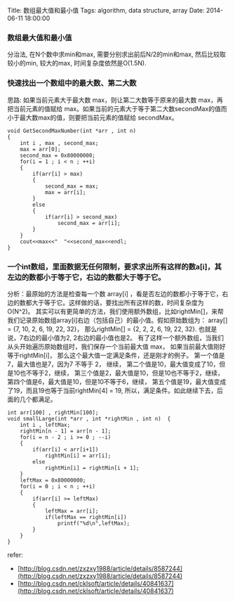 Title: 数组最大值和最小值
Tags: algorithm, data structure, array 
Date: 2014-06-11 18:00:00

### 数组最大值和最小值
分治法, 在N个数中求min和max, 需要分别求出前后N/2的min和max, 然后比较取较小的min, 较大的max, 时间复杂度依然是O(1.5N).

### 快速找出一个数组中的最大数、第二大数

思路: 如果当前元素大于最大数 max，则让第二大数等于原来的最大数 max，再把当前元素的值赋给 max。如果当前的元素大于等于第二大数secondMax的值而小于最大数max的值，则要把当前元素的值赋给 secondMax。

    void GetSecondMaxNumber(int *arr , int n)  
    {  
        int i , max , second_max;  
        max = arr[0];  
        second_max = 0x80000000;  
        for(i = 1 ; i < n ; ++i)  
        {  
            if(arr[i] > max)  
            {  
                second_max = max;  
                max = arr[i];  
            }  
            else  
            {  
                if(arr[i] > second_max)  
                    second_max = arr[i];  
            }  
        }  
        cout<<max<<"  "<<second_max<<endl;  
    }


### 一个int数组，里面数据无任何限制，要求求出所有这样的数a[i]，其左边的数都小于等于它，右边的数都大于等于它。

分析：最原始的方法是检查每一个数 array[i] ，看是否左边的数都小于等于它，右边的数都大于等于它。这样做的话，要找出所有这样的数，时间复杂度为O(N^2)。
其实可以有更简单的方法，我们使用额外数组，比如rightMin[]，来帮我们记录原始数组array[i]右边（包括自己）的最小值。假如原始数组为： array[] = {7, 10, 2, 6, 19, 22, 32}， 那么rightMin[] = {2, 2, 2, 6, 19, 22, 32}. 也就是说，7右边的最小值为2, 2右边的最小值也是2。
有了这样一个额外数组，当我们从头开始遍历原始数组时，我们保存一个当前最大值 max， 如果当前最大值刚好等于rightMin[i]， 那么这个最大值一定满足条件，还是刚才的例子。
第一个值是7，最大值也是7，因为7 不等于 2， 继续，
第二个值是10，最大值变成了10，但是10也不等于2，继续，
第三个值是2，最大值是10，但是10也不等于2，继续，
第四个值是6，最大值是10，但是10不等于6，继续，
第五个值是19，最大值变成了19，而且19也等于当前rightMin[4] = 19, 所以，满足条件。如此继续下去，后面的几个都满足。

    int arr[100] , rightMin[100];
    void smallLarge(int *arr , int *rightMin , int n)  {  
        int i , leftMax;  
        rightMin[n - 1] = arr[n - 1];  
        for(i = n - 2 ; i >= 0 ; --i)  
        {  
            if(arr[i] < arr[i+1])  
                rightMin[i] = arr[i];  
            else  
                rightMin[i] = rightMin[i + 1];  
        }  
        leftMax = 0x80000000;  
        for(i = 0 ; i < n ; ++i)  
        {  
            if(arr[i] >= leftMax)  
            {  
                leftMax = arr[i];  
                if(leftMax == rightMin[i])  
                    printf("%d\n",leftMax);  
            }  
        }  
    }

refer:

- [http://blog.csdn.net/zxzxy1988/article/details/8587244](http://blog.csdn.net/zxzxy1988/article/details/8587244)
- [http://blog.csdn.net/cklsoft/article/details/40841637](http://blog.csdn.net/cklsoft/article/details/40841637)
